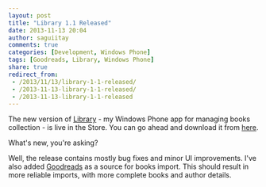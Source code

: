 ```yaml
---
layout: post
title: "Library 1.1 Released"
date: 2013-11-13 20:04
author: saguiitay
comments: true
categories: [Development, Windows Phone]
tags: [Goodreads, Library, Windows Phone]
share: true
redirect_from:
 - /2013/11/13/library-1-1-released/
 - /2013-11-13-library-1-1-released/
 - /2013-11-13-library-1-1-released
---
```

The new version of [Library]({{site.url}}/windows-phone/library/) - my Windows Phone app for managing books collection - is live in the Store.
You can go ahead and download it from [here](http://www.windowsphone.com/s?appid=01f350f2-01d1-4210-a83b-9874b71e9496).

What's new, you're asking?

Well, the release contains mostly bug fixes and minor UI improvements. I've also added [Goodreads](http://www.goodreads.com/) as a source for books import. 
This should result in more reliable imports, with more complete books and author details.
